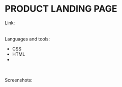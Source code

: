 # PRODUCT LANDING PAGE
Link: 
<a href="">  </a>
<br>
<br>
<br>
Languages and tools:
<br>
   <ul>
     <li>CSS</li>
     <li>HTML</li>
     <li></li>
  </ul>
 <br>
 <br>
Screenshots:
<br>
<img src="" alt="">
<br>
<img src="" alt="">
<br>
<br>


